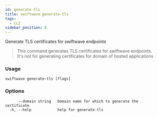 ```yaml
---
id: generate-tls
title: swiftwave generate-tls
tags:
  - CLI
sidebar_position: 8
---
```


Generate TLS certificates for swiftwave endpoints

> This command generates TLS certificates for swiftwave endpoints.
	It's not for generating certificates for domain of hosted applications

### Usage

```
swiftwave generate-tls [flags]
```

### Options

```
      --domain string   Domain name for which to generate the certificate
  -h, --help            help for generate-tls
```
